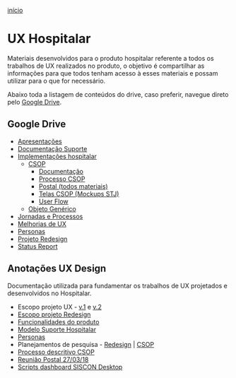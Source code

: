 [início](https://github.com/uxluissilva/ux-docs)

# UX Hospitalar
Materiais desenvolvidos para o produto hospitalar referente a todos os trabalhos de UX realizados no produto, o objetivo é compartilhar as informações para que todos tenham acesso à esses materiais e possam utilizar para o que for necessário.

Abaixo toda a listagem de conteúdos do drive, caso preferir, navegue direto pelo [Google Drive](https://drive.google.com/drive/folders/0B88m5VtV3R0mN2l6OXh5enVOWTA?usp=sharing).

## Google Drive
- [Apresentações](https://drive.google.com/drive/folders/0B88m5VtV3R0mVmdiUzBienZ5NFU?usp=sharing)
- [Documentação Suporte](https://drive.google.com/drive/folders/1yHtp4Rr8Wp368tZdzWJKbqdUcMhviHNf?usp=sharing)
- [Implementações hospitalar](https://drive.google.com/open?id=1O6HtQYD2htBBOUHIu25SaOB68xBmaobL)	
	- [CSOP](https://drive.google.com/drive/folders/1ctkGhI8-4FWMyb83IXQYdmUY3AMFWD8K?usp=sharing)
		- [Documentação](https://drive.google.com/drive/folders/1f6wb_i1eCUQ4WG8IuzdWpZm-S2aCY3mk?usp=sharing)
		- [Processo CSOP](https://drive.google.com/open?id=1_xfV96cMzh0M8BcniH4xxt-gsWm_NRc1)
		- [Postal (todos materiais)](https://drive.google.com/open?id=1Bv7WS1Z4mdybhaoqa5Vn-c)
		- [Telas CSOP (Mockups STJ)](https://drive.google.com/open?id=183ZILiNXk1ynw9bcIz89jP3nNN_Z2FWF)
		- [User Flow](https://drive.google.com/open?id=1QpyPowqO4RQmjY0MDXUq1tOSWPczp1QT)
	- [Objeto Genérico](https://drive.google.com/open?id=1f5ZZr-ic9cK4os9Rjkr2dsLsEK6NwFz6)
- [Jornadas e Processos](https://drive.google.com/open?id=0B88m5VtV3R0mWV80QW81WE45YWM)
- [Melhorias de UX](https://drive.google.com/drive/folders/1dpbR-UkdUgrQeRg0Yv8FCl_Cc5twWYIa?usp=sharing)
- [Personas](https://docs.google.com/document/d/1BC1pL5PHS1lt6IVI06sHCSh_eVFg6puiDgBIzc3muDM/edit?usp=sharing)
- [Projeto Redesign](https://drive.google.com/open?id=19JuiC9KnL2cqa6HOTknmJ4qmS8SwQe9G)
- [Status Report](https://drive.google.com/open?id=1rtZQPuJPGD-27HPxrXyqRKchMGkyhfKN)


## Anotações UX Design
Documentação utilizada para fundamentar os trabalhos de UX projetados e desenvolvidos no Hospitalar.

- Escopo projeto UX - [v.1](http://www.evernote.com/l/AWl0858g5_FKrquZV2WHhHuT3RLZC3gWNJs/) e [v.2](http://www.evernote.com/l/AWkhJOaJHVZEY7_fI1VbAIERG9Gtf-3oh7U/)
- [Escopo projeto Redesign](http://www.evernote.com/l/AWk0Eovj8EhLv4ixGK3XAXlNhLS640iVUEg/)
- [Funcionalidades do produto](http://www.evernote.com/l/AWk8KcDaatZMzoIR0KQpDPddnJUD12GJvK4/)
- [Modelo Suporte Hospitalar](http://www.evernote.com/l/AWkZ5AixzZJG_JBIA-h4Y51LhqWeEDLjz6Q/)
- [Personas](http://www.evernote.com/l/AWlZPG-xJkxBV6p4SH5L1vJ2saFvx2qlWJU/)
- Planejamentos de pesquisa - [Redesign](http://www.evernote.com/l/AWl_DsPHAtlPSrx-jAjnvL5CUP1_loj3gJw/) | [CSOP](http://www.evernote.com/l/AWk9tIjJJC5FfL9zIqzBksJteEfp9ODpklI/)
- [Processo descritivo CSOP](http://www.evernote.com/l/AWkxQ2TERYVKwJR_B7EZXC9yjYh7Mgwb8nI/)
- [Reunião Postal 27/03/18](http://www.evernote.com/l/AWlpdfcNB2hH256dG33lo41a028fISigmXY/)
- [Scripts dashboard SISCON Desktop](http://www.evernote.com/l/AWmuMEnaKsJPtas_0ACvj4vhP0MXqt8cAKY/)
